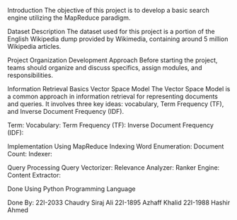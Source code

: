 Introduction
The objective of this project is to develop a basic search engine utilizing the MapReduce paradigm.

Dataset Description
The dataset used for this project is a portion of the English Wikipedia dump provided by Wikimedia, containing around 5 million Wikipedia articles.

Project Organization
Development Approach
Before starting the project, teams should organize and discuss specifics, assign modules, and responsibilities.

Information Retrieval Basics
Vector Space Model
The Vector Space Model is a common approach in information retrieval for representing documents and queries. It involves three key ideas: vocabulary, Term Frequency (TF), and Inverse Document Frequency (IDF).

Term:
Vocabulary: 
Term Frequency (TF): 
Inverse Document Frequency (IDF):

Implementation Using MapReduce
Indexing
Word Enumeration: 
Document Count: 
Indexer: 

Query Processing
Query Vectorizer: 
Relevance Analyzer:
Ranker Engine: 
Content Extractor:

Done Using Python Programming Language

Done By:
22I-2033
Chaudry Siraj Ali
22I-1895
Azhaff Khalid
22I-1988
Hashir Ahmed
